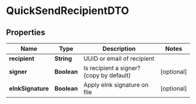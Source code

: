 # QuickSendRecipientDTO

## Properties
Name | Type | Description | Notes
------------ | ------------- | ------------- | -------------
**recipient** | **String** | UUID or email of recipient | 
**signer** | **Boolean** | Is recipient a signer? (copy by default) |  [optional]
**eInkSignature** | **Boolean** | Apply eInk signature on file |  [optional]
